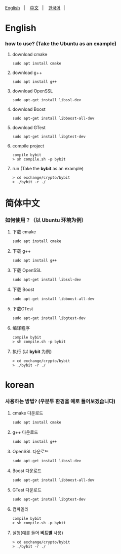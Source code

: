 [English](#english)&nbsp;&nbsp;&nbsp;|&nbsp;&nbsp;&nbsp;
[中文](#简体中文)&nbsp;&nbsp;&nbsp;|&nbsp;&nbsp;&nbsp;
[한국어](#korean)&nbsp;&nbsp;&nbsp;|&nbsp;&nbsp;&nbsp;

# English
### how to use? (Take the **Ubuntu** as an example)
1. download cmake
    ``` shell
    sudo apt install cmake
    ```
2. download g++
    ```shell
    sudo apt install g++
    ```
3. download OpenSSL
    ```shell
    sudo apt-get install libssl-dev
    ```
4. download Boost
    ```shell
    sudo apt-get install libboost-all-dev
    ```
5. download GTest
    ```shell
    sudo apt-get install libgtest-dev
    ```
6. compile project
    ``` shell
    compile bybit
    > sh compile.sh -p bybit
    ```
7. run (Take the **bybit** as an example)
    ```shell
    > cd exchange/crypto/bybit
    > ./bybit -r ./
    ```

# 简体中文
### 如何使用？（以 **Ubuntu** 环境为例）
1. 下载 cmake
    ``` shell
    sudo apt install cmake
    ```
2. 下载 g++
    ```shell
    sudo apt install g++
    ```
3. 下载 OpenSSL
    ```shell
    sudo apt-get install libssl-dev
    ```
4. 下载 Boost
    ```shell
    sudo apt-get install libboost-all-dev
    ```
5. 下载GTest
    ```
    sudo apt-get install libgtest-dev
    ```
6. 编译程序
    ``` shell
    compile bybit
    > sh compile.sh -p bybit
    ```
7. 执行 (以 **bybit** 为例)
    ```shell
    > cd exchange/crypto/bybit
    > ./bybit -r ./
    ```

# korean
### 사용하는 방법? (우분투 환경을 예로 들어보겠습니다)
1. cmake 다운로드
    ``` shell
    sudo apt install cmake
    ```
2. g++ 다운로드
    ```shell
    sudo apt install g++
    ```
3. OpenSSL 다운로드
    ```shell
    sudo apt-get install libssl-dev
    ```
4. Boost 다운로드
    ```shell
    sudo apt-get install libboost-all-dev
    ```
5. GTest 다운로드
     ```
    sudo apt-get install libgtest-dev
    ```
6. 컴파일러
    ``` shell
    compile bybit
    > sh compile.sh -p bybit
    ```
7. 실행(예를 들어 **비트별** 사용)
    ```shell
    > cd exchange/crypto/bybit
    > ./bybit -r ./
    ```